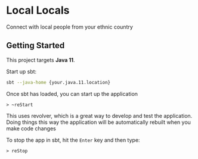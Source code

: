Local Locals
==============
Connect with local people from your ethnic country


## Getting Started

This project targets **Java 11**.

Start up sbt:

```bash
sbt --java-home {your.java.11.location}
```

Once sbt has loaded, you can start up the application

```sbtshell
> ~reStart
```

This uses revolver, which is a great way to develop and test the application.  Doing things this way the application
will be automatically rebuilt when you make code changes

To stop the app in sbt, hit the `Enter` key and then type:

```sbtshell
> reStop
```
